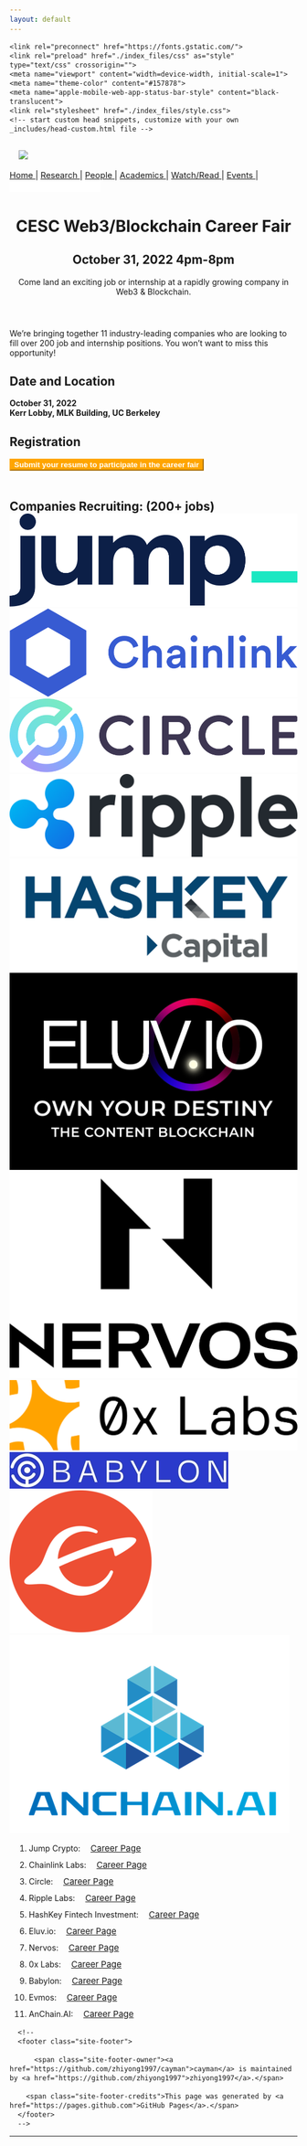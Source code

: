 ```yaml
---
layout: default
---
```



<!-- saved from url=(0037)https://zhiyong1997.github.io/cayman/ -->
<html lang="en-US"><head><meta http-equiv="Content-Type" content="text/html; charset=UTF-8">
    

<!-- Begin Jekyll SEO tag v2.8.0 -->
<title>CESC Career Fair | October 31, 2022</title>
<meta name="generator" content="Jekyll v3.9.2">
<meta property="og:title" content="CESC Career Fair">
<meta property="og:locale" content="en_US">
<meta name="description" content="October 31, 2022">
<meta property="og:description" content="October 31, 2022">
<link rel="canonical" href="https://zhiyong1997.github.io/cayman/">
<meta property="og:url" content="https://zhiyong1997.github.io/cayman/">
<meta property="og:site_name" content="CESC Career Fair">
<meta property="og:type" content="website">
<meta name="twitter:card" content="summary">
<meta property="twitter:title" content="CESC Career Fair">
<script type="application/ld+json">
{"@context":"https://schema.org","@type":"WebSite","description":"October 31, 2022","headline":"CESC Career Fair","name":"CESC Career Fair","url":"https://zhiyong1997.github.io/cayman/"}</script>
<!-- End Jekyll SEO tag -->

    <link rel="preconnect" href="https://fonts.gstatic.com/">
    <link rel="preload" href="./index_files/css" as="style" type="text/css" crossorigin="">
    <meta name="viewport" content="width=device-width, initial-scale=1">
    <meta name="theme-color" content="#157878">
    <meta name="apple-mobile-web-app-status-bar-style" content="black-translucent">
    <link rel="stylesheet" href="./index_files/style.css">
    <!-- start custom head snippets, customize with your own _includes/head-custom.html file -->

<!-- Setup Google Analytics -->



<!-- You can set your favicon here -->
<!-- link rel="shortcut icon" type="image/x-icon" href="/cayman/favicon.ico" -->

<!-- end custom head snippets -->

  <script charset="utf-8" src="./index_files/button.d2f864f87f544dc0c11d7d712a191c1f.js.download"></script></head>
  <body data-new-gr-c-s-check-loaded="14.1084.0" data-gr-ext-installed=""><!-- <div style="height: 50px; width: 100%; background-color: #003262; position:absolute;">
    <div class="constraint" style="color: white; font-size: 2rem;">
        <a href="https://berkeley.edu/" style="text-decoration: none;">
            <img src="/assets/images/ucbseal_139_540.png" style="height: 40px; margin: 5px; margin-right: 0;">
            <img src="/assets/images/Berkeley_wordmark_white_no_uc.png" style="height: 40px; margin-left: -10px;">
        </a>
    </div>
</div> -->
<div class="constraint">
    <div id="header">
        <div id="logo-container" style="padding: 1rem;">
            <a href="https://rdi.berkeley.edu/">
                <img src="/assets/images/Berkeley Center for RDI Logo.png" id="logo">
            </a>
        </div>
        <div id="nav-container">
            <div id="nav-links" style="font-size: 11pt; vertical-align: middle;">
                <a href="https://rdi.berkeley.edu/" class="nav-url">
                    Home
                </a>
                <span class="seperator">|</span>
                <a href="https://rdi.berkeley.edu/research" class="nav-url">
                    Research
                </a>
                <span class="seperator">|</span>
                <a href="https://rdi.berkeley.edu/people" class="nav-url">
                    People
                </a>
                <span class="seperator">|</span>
                <a href="https://rdi.berkeley.edu/academics" class="nav-url">
                    Academics
                </a>
                <span class="seperator">|</span>
                <a href="https://rdi.berkeley.edu/watchandread" class="nav-url">
                    Watch/Read
                </a>
                <span class="seperator">|</span>
                <!-- <a href="https://rdi.berkeley.edu/pressKit" class="nav-url">
                    Press Kit
                <span class="seperator">|</span> -->
                <a href="https://rdi.berkeley.edu/events" class="nav-url">
                    Events
                </a>
                <span class="seperator">|</span>
                <!--                 
                <a href="/internships" class="nav-url">
                    Internships
                </a>
                <span class="seperator">|</span>
                -->
                <iframe id="twitter-widget-0" scrolling="no" frameborder="0" allowtransparency="true" allowfullscreen="true" class="twitter-follow-button twitter-follow-button-rendered" style="position: static; visibility: visible; width: 159px; height: 20px;" title="Twitter Follow Button" src="./index_files/follow_button.7dae38096d06923d683a2a807172322a.en.html" data-screen-name="BerkeleyRDI"></iframe><script async="" src="./index_files/widgets.js.download" charset="utf-8"></script>
            </div>
        </div>
    </div>
</div>

<header class="page-header" role="banner">
  <h1 class="project-name">CESC Web3/Blockchain Career Fair</h1>
  <h2 class="project-tagline">October 31, 2022 4pm-8pm</h2>
  <p>Come land an exciting job or internship at a rapidly growing company in Web3 & Blockchain. </p>
</header>

<main id="content" class="main-content" role="main">
  <p>We’re bringing together 11 industry-leading companies who are looking to fill over 200 job and internship positions. You won’t want to miss this opportunity! </p>
<!-- <p><sub> We’re bringing together 11 industry-leading companies who are looking to fill over 200 job and internship positions. You won’t want to miss this opportunity! </sub></p> -->

<h2 id="date-and-location">Date and Location</h2>
<p><strong>October 31, 2022</strong><br>
<strong>Kerr Lobby, MLK Building, UC Berkeley</strong></p>

<h2 id="registration">Registration</h2>

<p><button name="button" style="background:#FFA500;border-color: #FFA500;color:white;font-weight:bold;" onclick="window.location.href=&#39;https://berkeleyrdi.wufoo.com/forms/z1r3l8yw1cwjtc0/&#39;;"> Submit your resume to participate in the career fair</button></p>

<h2 id="companies-recruiting" style="margin-top:50px; margin-bottom:0;">Companies Recruiting:  (200+ jobs)</h2>
<div class="affiliated-container">
  <div class="affiliated-images-container">
    <div class="affiliated-item">
      <a href="https://jumpcrypto.com" style="margin: 0; padding: 0;">
        <img class="affiliated" src="/assets/images/jump_logo.png" alt="Jump Crypto" />
      </a>
    </div>
    <div class="affiliated-item">
      <a href="https://chainlinklabs.com/" style="margin: 0; padding: 0;">
        <img class="affiliated" src="/assets/images/chainlink_logo.png" alt="Chainlink" />
      </a>
    </div>
    <div class="affiliated-item">
      <a href="https://www.circle.com/en/" style="margin: 0; padding: 0;">
        <img class="affiliated" src="/assets/images/circle_logo.png" alt="Circle" />
      </a>
    </div>
  </div>
  <div class="affiliated-images-container">
    <div class="affiliated-item">
      <a href="https://www.ripple.com" style="margin: 0; padding: 0;">
        <img class="affiliated" src="/assets/images/ripple_logo.png" alt="Ripple" />
      </a>
    </div>
    <div class="affiliated-item">
      <a href="https://capital.hashkey.com" style="margin: 0; padding: 0;">
        <img class="affiliated" src="/assets/images/hashkey_logo.png" alt="HashKey" />
      </a>
    </div>
    <div class="affiliated-item">
      <a href="https://live.eluv.io/" style="margin: 0; padding: 0;">
        <img class="affiliated" src="/assets/images/eluvio_logo.png" alt="Eluv.io" />
      </a>
    </div>
    <div class="affiliated-item">
      <a href="https://nervos.org" style="margin: 0; padding: 0;">
        <img class="affiliated" src="/assets/images/nervos_logo.png" alt="Nervos" />
      </a>
    </div>
  </div>
  <div class="affiliated-images-container">
    <div class="affiliated-item">
      <a href="https://www.0x.org/" style="margin: 0; padding: 0;">
        <img class="affiliated" src="/assets/images/0xlabs_logo.png" alt="0x Labs" />
      </a>
    </div>
    <div class="affiliated-item">
      <a href="https://babylonchain.io/" style="margin: 0; padding: 0;">
        <img class="affiliated" src="/assets/images/babylon_logo.png" alt="Babylon Chain" />
      </a>
    </div>
    <div class="affiliated-item">
      <a href="https://evmos.org/" style="margin: 0; padding: 0;">
        <img class="affiliated" src="/assets/images/evmos_logo.png" alt="Evmos" />
      </a>
    </div>
    <div class="affiliated-item">
      <a href="https://www.anchain.ai" style="margin: 0; padding: 0;">
        <img class="affiliated" src="/assets/images/anchain_logo.png" alt="Anchain.AI" />
      </a>
    </div>
  </div>
</div>

<p><ol>
<li style="margin: 10px">Jump Crypto: &emsp;<a href="https://jumpcrypto.com/careers/" style="font-size:15px">Career Page</a> </li>
<li style="margin: 10px">Chainlink Labs: &emsp;<a href="https://chainlinklabs.com/jobs" style="font-size:15px">Career Page</a> </li>
<li style="margin: 10px">Circle: &emsp;<a href="https://www.circle.com/en/careers" style="font-size:15px">Career Page</a> </li>
<li style="margin: 10px">Ripple Labs: &emsp;<a href="https://ripple.com/careers/all-jobs/" style="font-size:15px">Career Page</a> </li>
<li style="margin: 10px">HashKey Fintech Investment: &emsp;<a href="https://www.hashkey.com/en/open-position" style="font-size:15px">Career Page</a> </li>
<li style="margin: 10px">Eluv.io: &emsp;<a href="https://eluvio.co/careers/" style="font-size:15px">Career Page</a> </li>
<li style="margin: 10px">Nervos: &emsp;<a href="https://www.nervos.org/about/join-us" style="font-size:15px">Career Page</a> </li>
<li style="margin: 10px">0x Labs: &emsp;<a href="https://boards.greenhouse.io/0x" style="font-size:15px">Career Page</a> </li>
<li style="margin: 10px">Babylon: &emsp;<a href="https://babylonchain.io/career" style="font-size:15px">Career Page</a> </li>
<li style="margin: 10px">Evmos: &emsp;<a href="https://boards.eu.greenhouse.io/evmos" style="font-size:15px">Career Page</a> </li>
<li style="margin: 10px">AnChain.AI: &emsp;<a href="https://www.linkedin.com/company/anchainai/jobs/" style="font-size:15px">Career Page</a> </li>
</ol></p>

      
      <!--
      <footer class="site-footer">
        
          <span class="site-footer-owner"><a href="https://github.com/zhiyong1997/cayman">cayman</a> is maintained by <a href="https://github.com/zhiyong1997">zhiyong1997</a>.</span>
        
        <span class="site-footer-credits">This page was generated by <a href="https://pages.github.com">GitHub Pages</a>.</span>
      </footer>
      -->
</main>
  

<iframe scrolling="no" frameborder="0" allowtransparency="true" src="./index_files/widget_iframe.7dae38096d06923d683a2a807172322a.html" title="Twitter settings iframe" style="display: none;"></iframe><iframe id="rufous-sandbox" scrolling="no" frameborder="0" allowtransparency="true" allowfullscreen="true" style="position: absolute; visibility: hidden; display: none; width: 0px; height: 0px; padding: 0px; border: none;" title="Twitter analytics iframe" src="./index_files/saved_resource.html"></iframe></body><grammarly-desktop-integration data-grammarly-shadow-root="true"></grammarly-desktop-integration></html>

---

